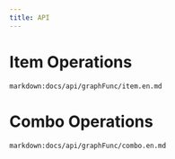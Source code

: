 ```yaml
---
title: API
---
```


# Item Operations

`markdown:docs/api/graphFunc/item.en.md`

# Combo Operations

`markdown:docs/api/graphFunc/combo.en.md`
